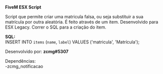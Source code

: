 **FiveM ESX Script**</br>

Script que permite criar uma matricula falsa, ou seja substituir a sua matrícula por outra aleatória. É feito através de um item. Desenvolvido para ESX Legacy.
Correr o SQL para a criação do item.

**SQL:**</br>
INSERT INTO `items` (`name`, `label`) VALUES ('matricula', 'Matrícula');

Desenvolvido por: **zcmg#5307**</br>

Dependências:</br>
-zcmg_notificacao
